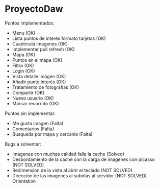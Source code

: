 # ProyectoDaw

Puntos implementados:
- Menu (OK)
- Lista puntos de interés formato tarjetas (OK)
- Cuadricula imagenes (OK)
- Implementar pull refresh (OK)
- Mapa (OK)
- Puntos en el mapa (OK)
- Filtro (OK)
- Login (OK)
- Vista detalle imágen (OK)
- Añadir punto interés (OK)
- Tratamiento de fotografías (OK)
- Compartir (OK)
- Nuevo usuario (OK)
- Marcar recorrido (OK)

Puntos sin implementar:
- Me gusta imagen (Falta)
- Comentarios (Falta)
- Busqueda por mapa y cercania (Falta)

Bugs a solventar:
- Imagenes con muchas calidad falla la cache (Solved)
- Desbordamiento de la cache con la carga de imagenes con picasso (NOT SOLVED)
- Redimensión de la vista al abrir el teclado (NOT SOLVED)
- Dirección de las imagenes al subirlas al servidor (NOT SOLVED) Orientation
